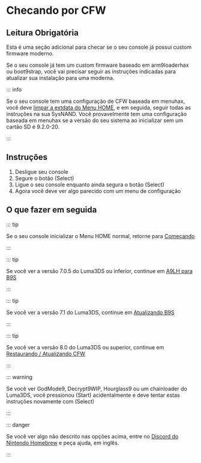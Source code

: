 # Checando por CFW

## Leitura Obrigatória

Esta é uma seção adicional para checar se o seu console já possui custom firmware moderno.

Se o seu console já tem um custom firmware baseado em arm9loaderhax ou boot9strap, você vai precisar seguir as instruções indicadas para atualizar sua instalação para uma moderna.

::: info

Se o seu console tem uma configuração de CFW baseada em menuhax, você deve [limpar a extdata do Menu HOME](troubleshooting-post-install), e em seguida, seguir todas as instruções na sua SysNAND. Você provavelmente tem uma configuração baseada em menuhax se a versão do seu sistema ao inicializar sem um cartão SD é 9.2.0-20.

:::

## Instruções

1. Desligue seu console
2. Segure o botão (Select)
3. Ligue o seu console enquanto ainda segura o botão (Select)
4. Agora você deve ver algo parecido com um menu de configuração

## O que fazer em seguida

::: tip

Se o seu console inicializar o Menu HOME normal, retorne para [Começando](get-started)

:::

::: tip

Se você ver a versão 7.0.5 do Luma3DS ou inferior, continue em [A9LH para B9S](a9lh-to-b9s)

:::

::: tip

Se você ver a versão 7.1 do Luma3DS, continue em [Atualizando B9S](updating-b9s)

:::

::: tip

Se você ver a versão 8.0 do Luma3DS ou superior, continue em [Restaurando / Atualizando CFW](restoring-updating-cfw)

:::

::: warning

Se você ver GodMode9, Decrypt9WIP, Hourglass9 ou um chainloader do Luma3DS, você pressionou (Start) acidentalmente e deve tentar estas instruções novamente com (Select)

:::

::: danger

Se você ver algo não descrito nas opções acima, entre no [Discord do Nintendo Homebrew](https://discord.gg/MWxPgEp) e peça ajuda, em inglês.

:::
